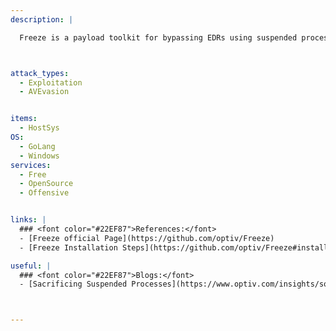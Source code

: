 ```yaml
---
description: |

  Freeze is a payload toolkit for bypassing EDRs using suspended processes, direct syscalls, and alternative execution methods. Freeze is a payload creation tool used for circumventing EDR security controls to execute shellcode in a stealthy manner. Freeze utilizes multiple techniques to not only remove Userland EDR hooks, but to also execute shellcode in such a way that it circumvents other endpoint monitoring controls.



attack_types:
  - Exploitation
  - AVEvasion


items:
  - HostSys
OS:
  - GoLang
  - Windows
services:
  - Free
  - OpenSource
  - Offensive


links: |
  ### <font color="#22EF87">References:</font>
  - [Freeze official Page](https://github.com/optiv/Freeze)
  - [Freeze Installation Steps](https://github.com/optiv/Freeze#install)

useful: |
  ### <font color="#22EF87">Blogs:</font>
  - [Sacrificing Suspended Processes](https://www.optiv.com/insights/source-zero/blog/sacrificing-suspended-processes)



---
```




